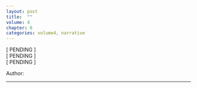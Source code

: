 ```yaml
---
layout: post
title:  ""
volume: 4
chapter: 6
categories: volume4, narrative
---
```


 [ PENDING ]    
  [ PENDING ]   
   [ PENDING ]    

Author:  

<hr/>

<!-- ![jtt](/assets/img/jtt1.png)
![jtt](/assets/img/jtt2.png)
![jtt](/assets/img/jtt3.png)
![jtt](/assets/img/jtt4.png)
![jtt](/assets/img/jtt5.png)
![jtt](/assets/img/jtt6.png)
![jtt](/assets/img/jtt7.png)
![jtt](/assets/img/jtt8.png)
![jtt](/assets/img/jtt9.png)
![jtt](/assets/img/jtt10.png) -->
